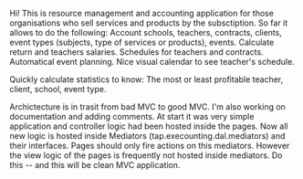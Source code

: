 Hi!
This is resource management and accounting application for those organisations who sell services and products by the subsctiption.
So far it allows to do the following:
Account schools, teachers, contracts, clients, event types (subjects, type of services or products), events.
Calculate return and teachers salaries.
Schedules for teachers and contracts.
Automatical event planning.
Nice visual calendar to see teacher's schedule.

Quickly calculate statistics to know:
The most or least profitable teacher, client, school, event type.

Archictecture is in trasit from bad MVC to good MVC.
I'm also working on documentation and adding comments.
At start it was very simple application and controller logic had been hosted inside the pages. Now all new logic is hosted inside Mediators (tap.execounting.dal.mediators) and their interfaces. Pages should only fire actions on this mediators. However the view logic of the pages is frequently not hosted inside mediators.
Do this -- and this will be clean MVC application.
